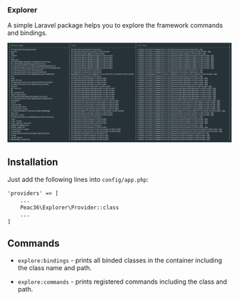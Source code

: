 ### Explorer


A simple Laravel package helps you to explore the framework commands and bindings.

![Screenshot](https://raw.githubusercontent.com/Peac36/Explorer/master/screenshot.png)


## Installation

Just add the following lines into `config/app.php`:

```
'providers' => [
    ...
    Peac36\Explorer\Provider::class
    ...
]

```

## Commands

* `explore:bindings` - prints all binded classes in the container including the class name and path.

* `explore:commands` - prints registered commands including the class and path.

